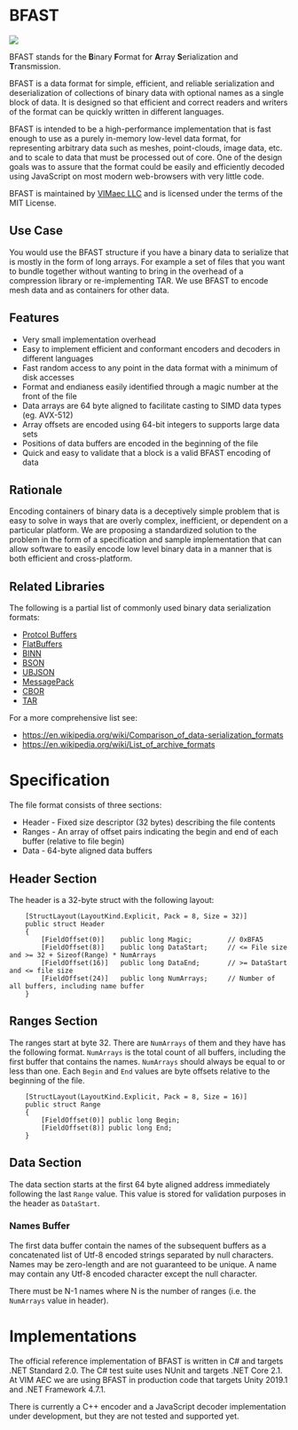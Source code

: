 # BFAST

[<img src="https://img.shields.io/nuget/v/Vim.Bfast.svg">](https://www.nuget.org/packages/Vim.Bfast) 

BFAST stands for the **B**inary **F**ormat for **A**rray **S**erialization and **T**ransmission. 

BFAST is a data format for simple, efficient, and reliable serialization and deserialization of 
collections of binary data with optional names as a single block of data. It is designed so
that efficient and correct readers and writers of the format can be quickly written in different 
languages.

BFAST is intended to be a high-performance implementation that is fast enough to use as a purely 
in-memory low-level data format, for representing arbitrary data such as meshes, point-clouds, image data, 
etc. and to scale to data that must be processed out of core. One of the design goals was to assure 
that the format could be easily and efficiently decoded using JavaScript on most modern web-browsers
with very little code. 

BFAST is maintained by [VIMaec LLC](https://www.vimaec.com) and is licensed under the terms of 
the MIT License.
	
## Use Case

You would use the BFAST structure if you have a binary data to serialize that is mostly in the form of 
long arrays. For example a set of files that you want to bundle together without wanting to bring in 
the overhead of a compression library or re-implementing TAR. We use BFAST to encode mesh data and as 
containers for other data. 

## Features

* Very small implementation overhead 
* Easy to implement efficient and conformant encoders and decoders in different languages 
* Fast random access to any point in the data format with a minimum of disk accesses
* Format and endianess easily identified through a magic number at the front of the file
* Data arrays are 64 byte aligned to facilitate casting to SIMD data types (eg. AVX-512)
* Array offsets are encoded using 64-bit integers to supports large data sets
* Positions of data buffers are encoded in the beginning of the file
* Quick and easy to validate that a block is a valid BFAST encoding of data

## Rationale

Encoding containers of binary data is a deceptively simple problem that is easy to solve
in ways that are overly complex, inefficient, or dependent on a particular platform. 
We are proposing a standardized solution to the problem in the form of a specification and sample 
implementation that can allow software to easily encode low level binary data in a manner 
that is both efficient and cross-platform. 

## Related Libraries 

The following is a partial list of commonly used binary data serialization formats:

* [Protcol Buffers](https://developers.google.com/protocol-buffers/)
* [FlatBuffers](https://github.com/google/flatbuffers)
* [BINN](https://github.com/liteserver/binn/)
* [BSON](http://bsonspec.org/)
* [UBJSON](http://ubjson.org/)
* [MessagePack](https://msgpack.org/)
* [CBOR](https://cbor.io/)
* [TAR](https://www.gnu.org/software/tar/manual/html_node/Standard.html)

For a more comprehensive list see:

* https://en.wikipedia.org/wiki/Comparison_of_data-serialization_formats
* https://en.wikipedia.org/wiki/List_of_archive_formats

# Specification

The file format consists of three sections:

* Header - Fixed size descriptor (32 bytes) describing the file contents   
* Ranges - An array of offset pairs indicating the begin and end of each buffer (relative to file begin) 
* Data   - 64-byte aligned data buffers 

## Header Section

The header is a 32-byte struct with the following layout:  

```
    [StructLayout(LayoutKind.Explicit, Pack = 8, Size = 32)]
    public struct Header
    {
        [FieldOffset(0)]    public long Magic;         // 0xBFA5
        [FieldOffset(8)]    public long DataStart;     // <= File size and >= 32 + Sizeof(Range) * NumArrays 
        [FieldOffset(16)]   public long DataEnd;       // >= DataStart and <= file size
        [FieldOffset(24)]   public long NumArrays;     // Number of all buffers, including name buffer
    }
```

## Ranges Section

The ranges start at byte 32. There are `NumArrays` of them and they have has the following format. 
`NumArrays` is the total count of all buffers, including the first buffer that contains the names.
`NumArrays` should always be equal to or less than one. Each `Begin` and `End` values are byte 
offsets relative to the beginning of the file.

```
    [StructLayout(LayoutKind.Explicit, Pack = 8, Size = 16)]
    public struct Range
    {
        [FieldOffset(0)] public long Begin;
        [FieldOffset(8)] public long End;
    }		
```

## Data Section

The data section starts at the first 64 byte aligned address immediately following the last `Range` value.
This value is stored for validation purposes in the header as `DataStart`. 

### Names Buffer

The first data buffer contain the names of the subsequent buffers as a concatenated list of Utf-8 encoded 
strings separated by null characters. Names may be zero-length and are not guaranteed to be unique. 
A name may contain any Utf-8 encoded character except the null character. 

There must be N-1 names where N is the number of ranges (i.e. the `NumArrays` value in header). 

# Implementations

The official reference implementation of BFAST is written in C# and targets .NET Standard 2.0. The C#
test suite uses NUnit and targets .NET Core 2.1. At VIM AEC we are using BFAST in production code that 
targets Unity 2019.1 and .NET Framework 4.7.1.

There is currently a C++ encoder and a JavaScript decoder implementation under development, but they
are not tested and supported yet. 
